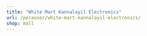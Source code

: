 ```yaml
---
title: "White Mart Kannalayil Electronics"
url: /peravoor/white-mart-kannalayil-electronics/
shop: mall
---
```

